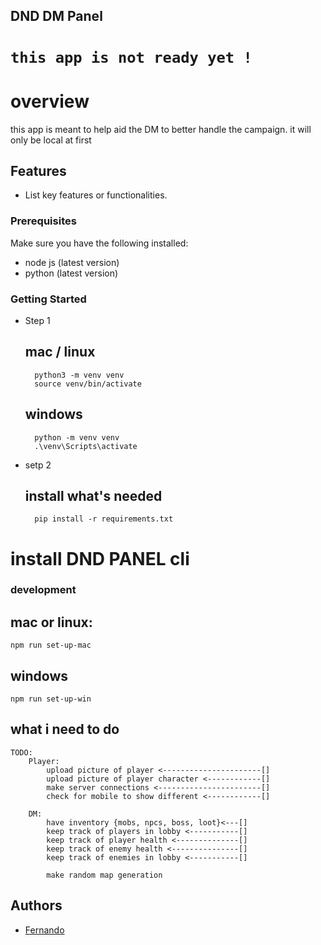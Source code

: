 ## DND DM Panel
# ``` this app is not ready yet ! ```

# overview
this app is meant to help aid the DM to better handle the campaign.  it will only be local at first

## Features
- List key features or functionalities.

### Prerequisites
Make sure you have the following installed:
- node js  (latest version)
- python   (latest version)

### Getting Started
- Step 1
    ## mac / linux 
        python3 -m venv venv
        source venv/bin/activate

    ## windows
        python -m venv venv
        .\venv\Scripts\activate

- setp 2
    ## install what's needed
        pip install -r requirements.txt

    ##

# install DND PANEL cli
### development
## mac or linux:
``` 
npm run set-up-mac 
```

## windows
```
npm run set-up-win 
```


## what i need to do
    TODO:
        Player:
            upload picture of player <----------------------[]
            upload picture of player character <------------[]
            make server connections <-----------------------[] 
            check for mobile to show different <------------[]

        DM:
            have inventory {mobs, npcs, boss, loot}<---[]
            keep track of players in lobby <-----------[]
            keep track of player health <--------------[]
            keep track of enemy health <---------------[]
            keep track of enemies in lobby <-----------[]

            make random map generation 


## Authors

 - [Fernando](https://github.com/Fern135)